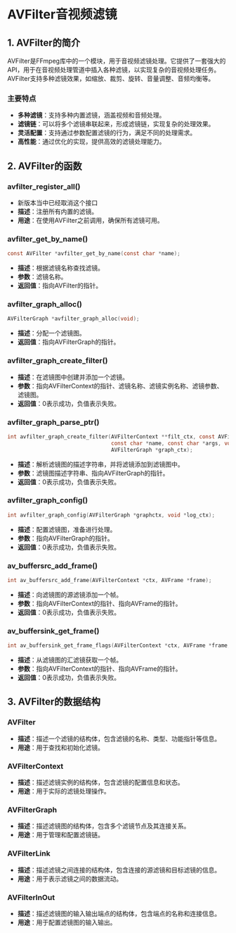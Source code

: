 ﻿# AVFilter音视频滤镜

## 1. AVFilter的简介

AVFilter是FFmpeg库中的一个模块，用于音视频滤镜处理。它提供了一套强大的API，用于在音视频处理管道中插入各种滤镜，以实现复杂的音视频处理任务。AVFilter支持多种滤镜效果，如缩放、裁剪、旋转、音量调整、音频均衡等。

### 主要特点
- **多种滤镜**：支持多种内置滤镜，涵盖视频和音频处理。
- **滤镜链**：可以将多个滤镜串联起来，形成滤镜链，实现复杂的处理效果。
- **灵活配置**：支持通过参数配置滤镜的行为，满足不同的处理需求。
- **高性能**：通过优化的实现，提供高效的滤镜处理能力。

## 2. AVFilter的函数

### avfilter_register_all()
- 新版本当中已经取消这个接口
- **描述**：注册所有内置的滤镜。
- **用途**：在使用AVFilter之前调用，确保所有滤镜可用。

### avfilter_get_by_name()
```c
const AVFilter *avfilter_get_by_name(const char *name);
```
- **描述**：根据滤镜名称查找滤镜。
- **参数**：滤镜名称。
- **返回值**：指向AVFilter的指针。

### avfilter_graph_alloc()
```c
AVFilterGraph *avfilter_graph_alloc(void);
```
- **描述**：分配一个滤镜图。
- **返回值**：指向AVFilterGraph的指针。

### avfilter_graph_create_filter()
- **描述**：在滤镜图中创建并添加一个滤镜。
- **参数**：指向AVFilterContext的指针、滤镜名称、滤镜实例名称、滤镜参数、滤镜图。
- **返回值**：0表示成功，负值表示失败。

### avfilter_graph_parse_ptr()
```c
int avfilter_graph_create_filter(AVFilterContext **filt_ctx, const AVFilter *filt,
                                 const char *name, const char *args, void *opaque,
                                 AVFilterGraph *graph_ctx);
```
- **描述**：解析滤镜图的描述字符串，并将滤镜添加到滤镜图中。
- **参数**：滤镜图描述字符串、指向AVFilterGraph的指针。
- **返回值**：0表示成功，负值表示失败。

### avfilter_graph_config()
```c
int avfilter_graph_config(AVFilterGraph *graphctx, void *log_ctx);
```
- **描述**：配置滤镜图，准备进行处理。
- **参数**：指向AVFilterGraph的指针。
- **返回值**：0表示成功，负值表示失败。

### av_buffersrc_add_frame()
```c
int av_buffersrc_add_frame(AVFilterContext *ctx, AVFrame *frame);
```
- **描述**：向滤镜图的源滤镜添加一个帧。
- **参数**：指向AVFilterContext的指针、指向AVFrame的指针。
- **返回值**：0表示成功，负值表示失败。

### av_buffersink_get_frame()
```c
int av_buffersink_get_frame_flags(AVFilterContext *ctx, AVFrame *frame, int flags);
```
- **描述**：从滤镜图的汇滤镜获取一个帧。
- **参数**：指向AVFilterContext的指针、指向AVFrame的指针。
- **返回值**：0表示成功，负值表示失败。

## 3. AVFilter的数据结构

### AVFilter
- **描述**：描述一个滤镜的结构体，包含滤镜的名称、类型、功能指针等信息。
- **用途**：用于查找和初始化滤镜。

### AVFilterContext
- **描述**：描述滤镜实例的结构体，包含滤镜的配置信息和状态。
- **用途**：用于实际的滤镜处理操作。

### AVFilterGraph
- **描述**：描述滤镜图的结构体，包含多个滤镜节点及其连接关系。
- **用途**：用于管理和配置滤镜链。

### AVFilterLink
- **描述**：描述滤镜之间连接的结构体，包含连接的源滤镜和目标滤镜的信息。
- **用途**：用于表示滤镜之间的数据流动。

### AVFilterInOut
- **描述**：描述滤镜图的输入输出端点的结构体，包含端点的名称和连接信息。
- **用途**：用于配置滤镜图的输入输出。
